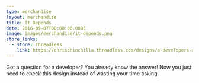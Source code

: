 ```yaml
---
type: merchandise
layout: merchandise
title: It Depends
date: 2016-09-07T00:00:00.000Z
image: images/merchandise/it-depends.png
store_links:
  - store: Threadless
    link: https://chrischinchilla.threadless.com/designs/a-developers-answer-to-everything
---
```


Got a question for a developer? You already know the answer! Now you just need to check this design instead of wasting your time asking.
